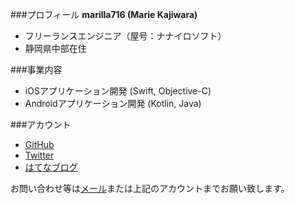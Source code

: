 ###プロフィール
**marilla716 (Marie Kajiwara)**  
- フリーランスエンジニア（屋号：ナナイロソフト）
- 静岡県中部在住

###事業内容
- iOSアプリケーション開発 (Swift, Objective-C)  
- Androidアプリケーション開発 (Kotlin, Java)  

###アカウント
- [GitHub](https://github.com/marilla716)  
- [Twitter](https://twitter.com/marilla716)  
- [はてなブログ](http://marilla716.hatenablog.com)  

お問い合わせ等は[メール](mailto://marie.kajiwara.716@gmail.com)または上記のアカウントまでお願い致します。